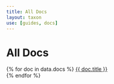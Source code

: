 ```yaml
---
title: All Docs
layout: taxon
use: [guides, docs]
---
```

<title>All Docs | {{ site.title }}</title>
<h1 class="pio-docs-title">All Docs</h1>
{% for doc in data.docs %}
  <a href="{{ doc.url }}">{{ doc.title }}</a><br>
{% endfor %}
